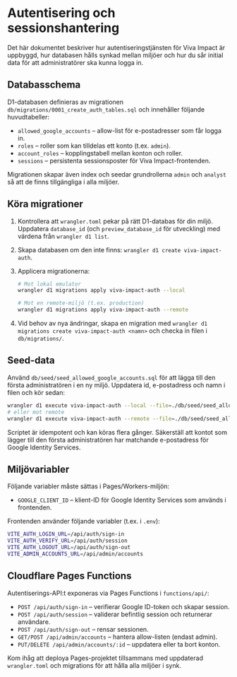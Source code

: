 # Autentisering och sessionshantering

Det här dokumentet beskriver hur autentiseringstjänsten för Viva Impact är
uppbyggd, hur databasen hålls synkad mellan miljöer och hur du sår initial data
för att administratörer ska kunna logga in.

## Databasschema

D1-databasen definieras av migrationen `db/migrations/0001_create_auth_tables.sql`
och innehåller följande huvudtabeller:

- `allowed_google_accounts` – allow-list för e-postadresser som får logga in.
- `roles` – roller som kan tilldelas ett konto (t.ex. `admin`).
- `account_roles` – kopplingstabell mellan konton och roller.
- `sessions` – persistenta sessionsposter för Viva Impact-frontenden.

Migrationen skapar även index och seedar grundrollerna `admin` och `analyst` så
att de finns tillgängliga i alla miljöer.

## Köra migrationer

1. Kontrollera att `wrangler.toml` pekar på rätt D1-databas för din miljö.
   Uppdatera `database_id` (och `preview_database_id` för utveckling) med värdena
   från `wrangler d1 list`.
2. Skapa databasen om den inte finns: `wrangler d1 create viva-impact-auth`.
3. Applicera migrationerna:

   ```bash
   # Mot lokal emulator
   wrangler d1 migrations apply viva-impact-auth --local

   # Mot en remote-miljö (t.ex. production)
   wrangler d1 migrations apply viva-impact-auth --remote
   ```

4. Vid behov av nya ändringar, skapa en migration med
   `wrangler d1 migrations create viva-impact-auth <namn>` och checka in filen i
   `db/migrations/`.

## Seed-data

Använd `db/seed/seed_allowed_google_accounts.sql` för att lägga till den första
administratören i en ny miljö. Uppdatera id, e-postadress och namn i filen och
kör sedan:

```bash
wrangler d1 execute viva-impact-auth --local --file=./db/seed/seed_allowed_google_accounts.sql
# eller mot remote
wrangler d1 execute viva-impact-auth --remote --file=./db/seed/seed_allowed_google_accounts.sql
```

Scriptet är idempotent och kan köras flera gånger. Säkerställ att kontot som
lägger till den första administratören har matchande e-postadress för Google
Identity Services.

## Miljövariabler

Följande variabler måste sättas i Pages/Workers-miljön:

- `GOOGLE_CLIENT_ID` – klient-ID för Google Identity Services som används i
  frontenden.

Frontenden använder följande variabler (t.ex. i `.env`):

```bash
VITE_AUTH_LOGIN_URL=/api/auth/sign-in
VITE_AUTH_VERIFY_URL=/api/auth/session
VITE_AUTH_LOGOUT_URL=/api/auth/sign-out
VITE_ADMIN_ACCOUNTS_URL=/api/admin/accounts
```

## Cloudflare Pages Functions

Autentiserings-API:t exponeras via Pages Functions i `functions/api/`:

- `POST /api/auth/sign-in` – verifierar Google ID-token och skapar session.
- `POST /api/auth/session` – validerar befintlig session och returnerar användare.
- `POST /api/auth/sign-out` – rensar sessionen.
- `GET/POST /api/admin/accounts` – hantera allow-listen (endast admin).
- `PUT/DELETE /api/admin/accounts/:id` – uppdatera eller ta bort konton.

Kom ihåg att deploya Pages-projektet tillsammans med uppdaterad `wrangler.toml`
och migrations för att hålla alla miljöer i synk.

